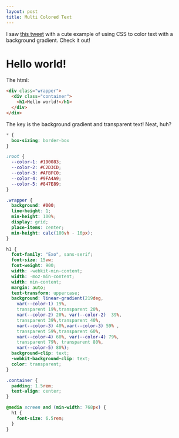 ```yaml
---
layout: post
title: Multi Colored Text
---
```


I saw [this tweet](https://twitter.com/bramusblog/status/1409484007511838723) with a cute example of using CSS to color text with a background gradient. Check it out!

<div class="multi-color">
  <div class="wrapper">
    <div class="container">
      <h1>Hello world!</h1>
    </div>
  </div>
</div>

The html:

```html
<div class="wrapper">
  <div class="container">
    <h1>Hello world!</h1>
  </div>
</div>
```
The key is the background gradient and transparent text! Neat, huh?

```css
* {
  box-sizing: border-box
}

:root {
  --color-1: #190083;
  --color-2: #C2D3CD;
  --color-3: #AFBFC0;
  --color-4: #9FA4A9;
  --color-5: #847E89;
}

.wrapper {
  background: #000;
  line-height: 1;
  min-height: 100%;
  display: grid;
  place-items: center;
  min-height: calc(100vh - 16px);
}

h1 {
  font-family: "Exo", sans-serif;
  font-size: 15vw;
  font-weight: 900;
  width: -webkit-min-content;
  width: -moz-min-content;
  width: min-content;
  margin: auto;
  text-transform: uppercase;
  background: linear-gradient(219deg, 
    var(--color-1) 19%, 
    transparent 19%,transparent 20%, 
    var(--color-2) 20%, var(--color-2)  39%,
    transparent 39%,transparent 40%, 
    var(--color-3) 40%,var(--color-3) 59% ,
    transparent 59%,transparent 60%, 
    var(--color-4) 60%, var(--color-4) 79%,
    transparent 79%, transparent 80%, 
    var(--color-5) 80%);
  background-clip: text;
  -webkit-background-clip: text;
  color: transparent;
}

.container {
  padding: 1.5rem;   
  text-align: center;
}

@media screen and (min-width: 768px) {
  h1 {
    font-size: 6.5rem;
  }
}
```
